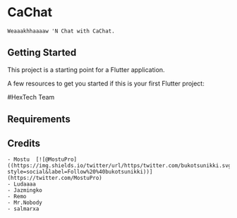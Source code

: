 # CaChat
    Weaaakhhaaaaw 'N Chat with CaChat.


## Getting Started

This project is a starting point for a Flutter application.

A few resources to get you started if this is your first Flutter project:

#HexTech Team

## Requirements



## Credits

    - Mostu  [![@MostuPro]((https://img.shields.io/twitter/url/https/twitter.com/bukotsunikki.svg?style=social&label=Follow%20%40bukotsunikki))](https://twitter.com/MostuPro)
    - Ludaaaa
    - Jazmingko
    - Remo
    - Mr.Nobody
    - salmarxa

